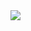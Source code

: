 <a href="https://github.com/anuraghazra/github-readme-stats">
  <img align="left" src="https://github-readme-stats.vercel.app/api?username=ForestSeo&count_private=true&show_icons=true" />
</a>
